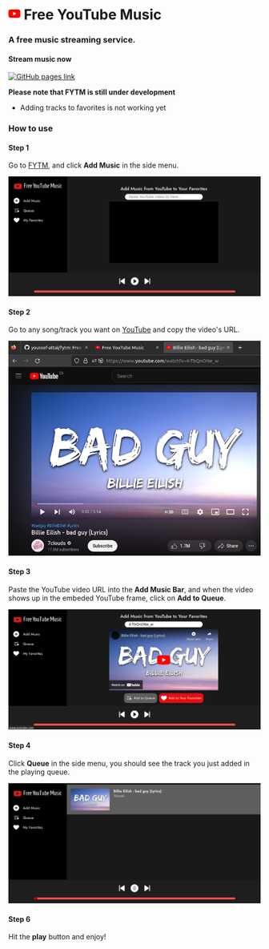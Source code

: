 <h1>
<img src="public/logo192.png" width="24px">
Free YouTube Music
</h1>

<h3>
A free music streaming service.
</h3>

#### **Stream music now**

[![GitHub pages link](https://img.shields.io/badge/GitHub%20Pages-222222?style=for-the-badge&logo=GitHub%20Pages&logoColor=white)](https://youssef-attai.github.io/fytm/)

**Please note that FYTM is still under development**

- Adding tracks to favorites is not working yet

<h3>
How to use
</h3>

#### **Step 1**

Go to [FYTM](https://youssef-attai.github.io/fytm), and click **Add Music** in the side menu.

![Step 1](github/steps/2.png)

#### **Step 2**

Go to any song/track you want on [YouTube](https://youtube.com) and copy the video's URL.

![Step 2](github/steps/3.png)

#### **Step 3**

Paste the YouTube video URL into the **Add Music Bar**, and when the video shows up in the embeded YouTube frame, click on **Add to Queue**.

![Step 3](github/steps/4.png)

#### **Step 4**

Click **Queue** in the side menu, you should see the track you just added in the playing queue.

![Step 4](github/steps/5.png)


#### **Step 6**

Hit the **play** button and enjoy!
